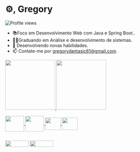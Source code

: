 <h1 align="left"> ⚙️, Gregory</h1>
<p align="left"> <img src="https://komarev.com/ghpvc/?username=gregdantas&color=red" alt="Profile views" /> </p>


- 📚Foco em Desenvolvimento Web com Java e Spring Boot..
- 👨‍🎓Graduando em Análise e desenvolvimento de sistemas.
- 🧠 Desenvolvendo novas habilidades.
- 📫 Contate-me por gregorydantasjc61@gmail.com.



<div>
  <a href="https://github.com/Gregory-Dantas">
  <img height="160em" src="https://github-readme-stats.vercel.app/api?username=Gregory-Dantas&show_icons=true&theme=aura&include_all_commits=true&count_private=true"/>
  <img height="160em" src="https://github-readme-stats.vercel.app/api/top-langs/?username=Gregory-Dantas&layout=compact&langs_count=7&theme=aura"/>
</div>
<div style="display: inline_block"><br>
 <img align="center"  height="50" width="60"img src="https://cdn.jsdelivr.net/gh/devicons/devicon/icons/java/java-original.svg" /> 
 <img align="center"  height="50" width="60" img src="https://cdn.jsdelivr.net/gh/devicons/devicon/icons/mysql/mysql-original.svg" />
 <img align="center"  height="40" width="50"img src="https://cdn.jsdelivr.net/gh/devicons/devicon/icons/spring/spring-original.svg" />
<img align="center"  height="40" width="50"img src="https://cdn.jsdelivr.net/gh/devicons/devicon@latest/devicon.min.css" />
                  
                    

</div>
  
  
  ##
  
   
  <div>
   <a href="https://www.linkedin.com/in/gregory-dantas-juca-21a759178" target="_blank"><img height="20" width="75" src="https://img.shields.io/badge/LinkedIn-0077B5?style=for-the-     badge&logo=linkedin&logoColor=white" target="_blank"></a>
   <a href="https://discord.com/channels/@me" target="_blank"><img height="20" width="75" src="https://img.shields.io/badge/Discord-7289DA?style=for-the-badge&logo=discord&logoColor=white"       target="_blank"></a> 
  </div>
